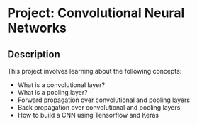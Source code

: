 # Project: Convolutional Neural Networks

## Description
This project involves learning about the following concepts:
 * What is a convolutional layer?
 * What is a pooling layer?
 * Forward propagation over convolutional and pooling layers
 * Back propagation over convolutional and pooling layers
 * How to build a CNN using Tensorflow and Keras

